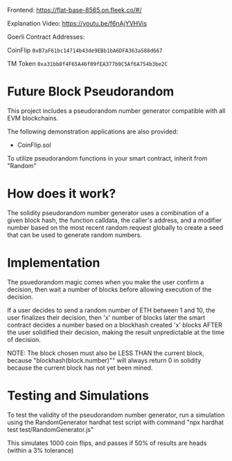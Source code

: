 Frontend: https://flat-base-8565.on.fleek.co/#/

Explanation Video: https://youtu.be/f6nAjYVHVis

Goerli Contract Addresses:

CoinFlip	`0xB7aF61bc14714b43de9EBb1bA6DFA363a588d667`

TM Token	`0xa31bb8f4F65A46f09fEA377b9C5Af6A754b3be2C`


# Future Block Pseudorandom

This project includes a pseudorandom number generator compatible with all EVM blockchains.

The following demonstration applications are also provided:
- CoinFlip.sol

To utilize pseudorandom functions in your smart contract, inherit from "Random"

# How does it work?

The solidity pseudorandom number generator uses a combination of a given block hash, the function calldata, the caller's address, and a modifier number based on the most recent random request globally to create a seed that can be used to generate random numbers.

# Implementation

The psuedorandom magic comes when you make the user confirm a decision, then wait a number of blocks before allowing execution of the decision.

If a user decides to send a random number of ETH between 1 and 10, the user finalizes their decision, then 'x' number of blocks later the smart contract decides a number based on a blockhash created 'x' blocks AFTER the user solidified their decision, making the result unpredictable at the time of decision.

NOTE: The block chosen must also be LESS THAN the current block, because "blockhash(block.number)"" will always return 0 in solidity because the current block has not yet been mined.

# Testing and Simulations

To test the validity of the pseudorandom number generator, run a simulation using the RandomGenerator hardhat test script with command "npx hardhat test test/RandomGenerator.js"

This simulates 1000 coin flips, and passes if 50% of results are heads (within a 3% tolerance)